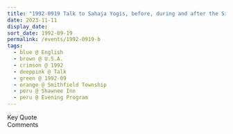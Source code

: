 ```yaml
---
title: "1992-0919 Talk to Sahaja Yogis, before, during and after the Sitar Concert by Debu Chaudhuri accompanied at tabla by Somnath Mukherjee, Evening Program after Śhrī Viṣhṇumāyā Pūjā, The Shawnee Inn, 100 Shawnee Inn Drive, Shawnee on Delaware, Smithfield Township, PA, U.S.A."
date: 2023-11-11
display_date: 
sort_date: 1992-09-19
permalink: /events/1992-0919-b
tags:
  - blue @ English
  - brown @ U.S.A.
  - crimson @ 1992
  - deeppink @ Talk
  - green @ 1992-09
  - orange @ Smithfield Township
  - peru @ Shawnee Inn
  - peru @ Evening Program
---
```


<wave-list>
  <list-title color="green" width="75">Key Quote</list-title>
  <list-item color="BlanchedAlmond"  width="200"></list-item>
  <list-item color="Lavender"></list-item>
  <list-item color="BlanchedAlmond"></list-item>
</wave-list>

<br>

<wave-list>
  <list-title color="green" width="75">Comments</list-title>
  <list-item color="BlanchedAlmond"  width="200"></list-item>
  <list-item color="Lavender"></list-item>
  <list-item color="BlanchedAlmond"></list-item>
</wave-list>